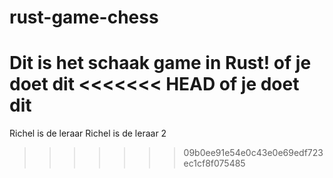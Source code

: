 # rust-game-chess

Dit is het schaak game in Rust!
of je doet dit
<<<<<<< HEAD
of je doet dit
=======
Richel is de leraar
Richel is de leraar 2 
>>>>>>> 09b0ee91e54e0c43e0e69edf723ec1cf8f075485
